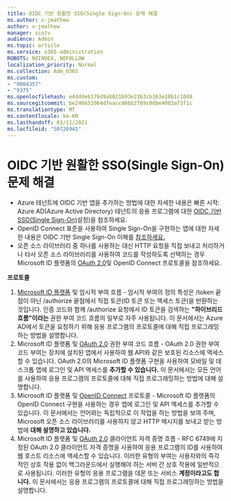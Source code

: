 ```yaml
---
title: OIDC 기반 원활한 SSO(Single Sign-On) 문제 해결
ms.author: v-jmathew
author: v-jmathew
manager: scotv
audience: Admin
ms.topic: article
ms.service: o365-administration
ROBOTS: NOINDEX, NOFOLLOW
localization_priority: Normal
ms.collection: Adm_O365
ms.custom:
- "9004357"
- "9375"
ms.openlocfilehash: e4ddde6176d9ab021b93e23b3cb363e10b1c1048
ms.sourcegitcommit: be246651064dfeacc866b2f69c0dbe4002a73f1c
ms.translationtype: MT
ms.contentlocale: ko-KR
ms.lasthandoff: 03/11/2021
ms.locfileid: "50726941"
---
```

# <a name="troubleshoot-oidc-based-seamless-single-sign-on-sso-issues"></a>OIDC 기반 원활한 SSO(Single Sign-On) 문제 해결

- Azure 테넌트에 OIDC 기반 앱을 추가하는 방법에 대한 자세한 내용은 빠른 시작: Azure AD(Azure Active Directory) 테넌트의 응용 프로그램에 대한 [OIDC 기반 SSO(Single Sign-On)](https://docs.microsoft.com/azure/active-directory/manage-apps/add-application-portal-setup-oidc-sso)설정)을 참조하세요.
- OpenID Connect 표준을 사용하여 Single Sign-On을 구현하는 앱에 대한 자세한 내용은 OIDC 기반 Single Sign-On 이해를 [참조하세요.](https://docs.microsoft.com/azure/active-directory/manage-apps/configure-oidc-single-sign-on)
- 오픈 소스 라이브러리 중 하나를 사용하는 대신 HTTP 요청을 직접 보내고 처리하거나 타사 오픈 소스 라이브러리를 사용하여 코드를 작성하도록 선택하는 경우 Microsoft ID 플랫폼의 [OAuth 2.0](https://docs.microsoft.com/azure/active-directory/develop/active-directory-v2-protocols)및 OpenID Connect 프로토콜을 참조하세요.

**프로토콜**

1. [Microsoft ID 플랫폼](https://docs.microsoft.com/azure/active-directory/develop/v2-oauth2-implicit-grant-flow) 및 암시적 부여 흐름 - 암시적 부여의 정의 특성은 /token 끝점이 아닌 /authorize 끝점에서 직접 토큰(ID 토큰 또는 액세스 토큰)을 반환하는 것입니다. 인증 코드와 함께 /authorize 요청에서 ID 토큰을 검색하는 **"하이브리드 흐름"이라는** 권한 부여 코드 흐름의 일부로 자주 사용됩니다. 이 문서에서는 Azure AD에서 토큰을 요청하기 위해 응용 프로그램의 프로토콜에 대해 직접 프로그래밍하는 방법을 설명합니다.
2. Microsoft ID 플랫폼 및 [OAuth 2.0](https://docs.microsoft.com/azure/active-directory/develop/v2-oauth2-auth-code-flow) 권한 부여 코드 흐름 - OAuth 2.0 권한 부여 코드 부여는 장치에 설치된 앱에서 사용하여 웹 API와 같은 보호된 리소스에 액세스할 수 있습니다. OAuth 2.0의 Microsoft ID 플랫폼 구현을 사용하여 모바일 및 데스크톱 앱에 로그인 및 API 액세스를 **추가할 수 있습니다.** 이 문서에서는 모든 언어를 사용하여 응용 프로그램의 프로토콜에 대해 직접 프로그래밍하는 방법에 대해 설명합니다.
3. Microsoft ID 플랫폼 및 [OpenID Connect](https://docs.microsoft.com/azure/active-directory/develop/v2-protocols-oidc) 프로토콜 - Microsoft ID 플랫폼의 OpenID Connect 구현을 사용하는 경우 앱에 로그인 및 API 액세스를 추가할 수 있습니다. 이 문서에서는 언어와는 독립적으로 이 작업을 하는 방법을 보여 주며, Microsoft 오픈 소스 라이브러리를 사용하지 않고 HTTP 메시지를 보내고 받는 방법에 **대해 설명하고 있습니다.**
4. Microsoft ID 플랫폼 및 [OAuth 2.0](https://docs.microsoft.com/azure/active-directory/develop/v2-oauth2-client-creds-grant-flow) 클라이언트 자격 증명 흐름 - RFC 6749에 지정된 OAuth 2.0 클라이언트 자격 증명을 사용하여 응용 프로그램의 ID를 사용하여 웹 호스트 리소스에 액세스할 수 있습니다.  이러한 유형의 부여는 사용자와의 즉각적인 상호 작용 없이 백그라운드에서 실행해야 하는 서버 간 상호 작용에 일반적으로 사용됩니다. 이러한 유형의 응용 프로그램을 데몬  또는 서비스 **계정이라고도 합니다.** 이 문서에서는 응용 프로그램의 프로토콜에 대해 직접 프로그래밍하는 방법을 설명합니다.
